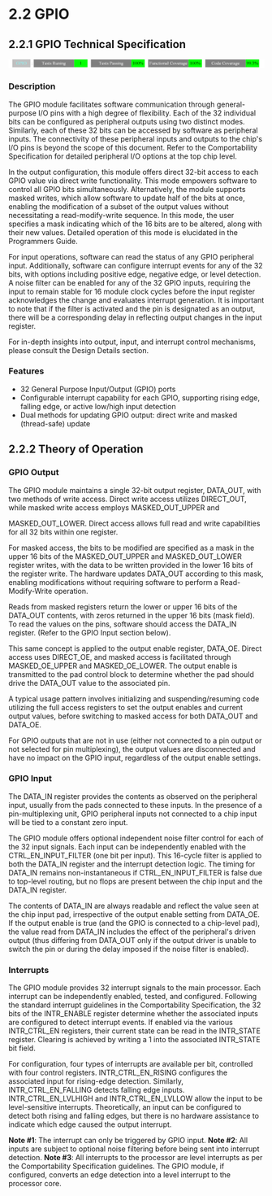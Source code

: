 # 2.2 GPIO  
## 2.2.1 GPIO Technical Specification  

![alt text](photo/image-26.png)  

### Description
The GPIO module facilitates software communication through general-purpose I/O pins with a high degree of flexibility. Each of the 32 individual bits can be configured as peripheral outputs using two distinct modes. Similarly, each of these 32 bits can be accessed by software as peripheral inputs. The connectivity of these peripheral inputs and outputs to the chip's I/O pins is beyond the scope of this document. Refer to the Comportability Specification for detailed peripheral I/O options at the top chip level.

In the output configuration, this module offers direct 32-bit access to each GPIO value via direct write functionality. This mode empowers software to control all GPIO bits simultaneously. Alternatively, the module supports masked writes, which allow software to update half of the bits at once, enabling the modification of a subset of the output values without necessitating a read-modify-write sequence. In this mode, the user specifies a mask indicating which of the 16 bits are to be altered, along with their new values. Detailed operation of this mode is elucidated in the Programmers Guide.

For input operations, software can read the status of any GPIO peripheral input. Additionally, software can configure interrupt events for any of the 32 bits, with options including positive edge, negative edge, or level detection. A noise filter can be enabled for any of the 32 GPIO inputs, requiring the input to remain stable for 16 module clock cycles before the input register acknowledges the change and evaluates interrupt generation. It is important to note that if the filter is activated and the pin is designated as an output, there will be a corresponding delay in reflecting output changes in the input register.

For in-depth insights into output, input, and interrupt control mechanisms, please consult the Design Details section.
### Features
- 32 General Purpose Input/Output (GPIO) ports
- Configurable interrupt capability for each GPIO, supporting rising edge, falling edge, or active low/high input detection
- Dual methods for updating GPIO output: direct write and masked (thread-safe) update   
  
## 2.2.2 Theory of Operation    
### GPIO Output
The GPIO module maintains a single 32-bit output register, DATA_OUT, with two methods of write access. Direct write access utilizes DIRECT_OUT, while masked write access employs MASKED_OUT_UPPER and   
  
MASKED_OUT_LOWER. Direct access allows full read and write capabilities for all 32 bits within one register.

For masked access, the bits to be modified are specified as a mask in the upper 16 bits of the MASKED_OUT_UPPER and MASKED_OUT_LOWER register writes, with the data to be written provided in the lower 16 bits of the register write. The hardware updates DATA_OUT according to this mask, enabling modifications without requiring software to perform a Read-Modify-Write operation.

Reads from masked registers return the lower or upper 16 bits of the DATA_OUT contents, with zeros returned in the upper 16 bits (mask field). To read the values on the pins, software should access the DATA_IN register. (Refer to the GPIO Input section below).

This same concept is applied to the output enable register, DATA_OE. Direct access uses DIRECT_OE, and masked access is facilitated through MASKED_OE_UPPER and MASKED_OE_LOWER. The output enable is transmitted to the pad control block to determine whether the pad should drive the DATA_OUT value to the associated pin.

A typical usage pattern involves initializing and suspending/resuming code utilizing the full access registers to set the output enables and current output values, before switching to masked access for both DATA_OUT and DATA_OE.

For GPIO outputs that are not in use (either not connected to a pin output or not selected for pin multiplexing), the output values are disconnected and have no impact on the GPIO input, regardless of the output enable settings.

### GPIO Input
The DATA_IN register provides the contents as observed on the peripheral input, usually from the pads connected to these inputs. In the presence of a pin-multiplexing unit, GPIO peripheral inputs not connected to a chip input will be tied to a constant zero input.

The GPIO module offers optional independent noise filter control for each of the 32 input signals. Each input can be independently enabled with the CTRL_EN_INPUT_FILTER (one bit per input). This 16-cycle filter is applied to both the DATA_IN register and the interrupt detection logic. The timing for DATA_IN remains non-instantaneous if CTRL_EN_INPUT_FILTER is false due to top-level routing, but no flops are present between the chip input and the DATA_IN register.

The contents of DATA_IN are always readable and reflect the value seen at the chip input pad, irrespective of the output enable setting from DATA_OE. If the output enable is true (and the GPIO is connected to a chip-level pad), the value read from DATA_IN includes the effect of the peripheral's driven output (thus differing from DATA_OUT only if the output driver is unable to switch the pin or during the delay imposed if the noise filter is enabled).

### Interrupts
The GPIO module provides 32 interrupt signals to the main processor. Each interrupt can be independently enabled, tested, and configured. Following the standard interrupt guidelines in the Comportability Specification, the 32 bits of the INTR_ENABLE register determine whether the associated inputs are configured to detect interrupt events. If enabled via the various INTR_CTRL_EN registers, their current state can be read in the INTR_STATE register. Clearing is achieved by writing a 1 into the associated INTR_STATE bit field.

For configuration, four types of interrupts are available per bit, controlled with four control registers. INTR_CTRL_EN_RISING configures the associated input for rising-edge detection. Similarly, INTR_CTRL_EN_FALLING detects falling edge inputs. INTR_CTRL_EN_LVLHIGH and INTR_CTRL_EN_LVLLOW allow the input to be level-sensitive interrupts. Theoretically, an input can be configured to detect both rising and falling edges, but there is no hardware assistance to indicate which edge caused the output interrupt.

**Note #1**: The interrupt can only be triggered by GPIO input. **Note #2**: All inputs are subject to optional noise filtering before being sent into interrupt detection. **Note #3**: All interrupts to the processor are level interrupts as per the Comportability Specification guidelines. The GPIO module, if configured, converts an edge detection into a level interrupt to the processor core.

